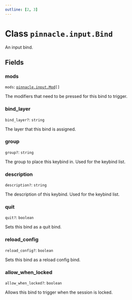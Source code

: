 ```yaml
---
outline: [2, 3]
---
```


# Class `pinnacle.input.Bind`


An input bind.

## Fields

### mods

`mods`: <code><a href="/lua-reference/0.1.0/enums/pinnacle.input.Mod">pinnacle.input.Mod</a>[]</code>

The modifiers that need to be pressed for this bind to trigger.

### bind_layer <Badge type="danger" text="nullable" />

`bind_layer?`: <code>string</code>

The layer that this bind is assigned.

### group <Badge type="danger" text="nullable" />

`group?`: <code>string</code>

The group to place this keybind in. Used for the keybind list.

### description <Badge type="danger" text="nullable" />

`description?`: <code>string</code>

The description of this keybind. Used for the keybind list.

### quit <Badge type="danger" text="nullable" />

`quit?`: <code>boolean</code>

Sets this bind as a quit bind.

### reload_config <Badge type="danger" text="nullable" />

`reload_config?`: <code>boolean</code>

Sets this bind as a reload config bind.

### allow_when_locked <Badge type="danger" text="nullable" />

`allow_when_locked?`: <code>boolean</code>

Allows this bind to trigger when the session is locked.


